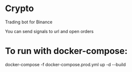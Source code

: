 # Crypto

Trading bot for Binance

You can send signals to url and open orders

# To run with docker-compose:

docker-compose -f docker-compose.prod.yml up -d --build
